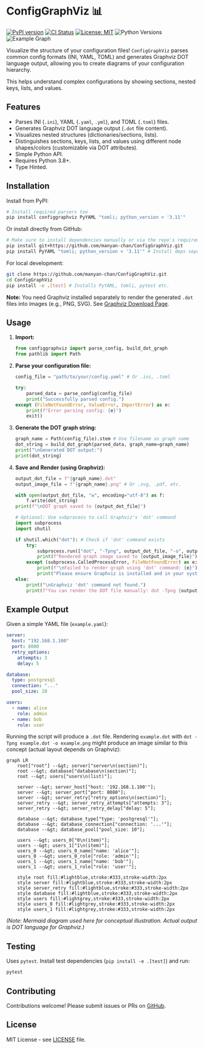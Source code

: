 # ConfigGraphViz 📊


[![PyPI version](https://badge.fury.io/py/configgraphviz.svg)](https://badge.fury.io/py/configgraphviz)
[![CI Status](https://github.com/manyan-chan/ConfigGraphViz/actions/workflows/python-package.yml/badge.svg)](https://github.com/manyan-chan/ConfigGraphViz/actions/workflows/python-package.yml)
[![License: MIT](https://img.shields.io/badge/License-MIT-yellow.svg)](https://opensource.org/licenses/MIT)
![Python Versions](https://img.shields.io/pypi/pyversions/configgraphviz.svg)
![Example Graph](output_examples/complex.yaml.svg)

Visualize the structure of your configuration files! `ConfigGraphViz` parses common config formats (INI, YAML, TOML) and generates Graphviz DOT language output, allowing you to create diagrams of your configuration hierarchy.

This helps understand complex configurations by showing sections, nested keys, lists, and values.

## Features

*   Parses INI (`.ini`), YAML (`.yaml`, `.yml`), and TOML (`.toml`) files.
*   Generates Graphviz DOT language output (`.dot` file content).
*   Visualizes nested structures (dictionaries/sections, lists).
*   Distinguishes sections, keys, lists, and values using different node shapes/colors (customizable via DOT attributes).
*   Simple Python API.
*   Requires Python 3.8+.
*   Type Hinted.

## Installation

Install from PyPI:

```bash
# Install required parsers too
pip install configgraphviz PyYAML "tomli; python_version < '3.11'"
```

Or install directly from GitHub:

```bash
# Make sure to install dependencies manually or via the repo's requirements
pip install git+https://github.com/manyan-chan/ConfigGraphViz.git 
pip install PyYAML "tomli; python_version < '3.11'" # Install deps separately
```

For local development:

```bash
git clone https://github.com/manyan-chan/ConfigGraphViz.git
cd ConfigGraphViz
pip install -e .[test] # Installs PyYAML, tomli, pytest etc.
```

**Note:** You need Graphviz installed separately to render the generated `.dot` files into images (e.g., PNG, SVG). See [Graphviz Download Page](https://graphviz.org/download/).

## Usage

1.  **Import:**
    ```python
    from configgraphviz import parse_config, build_dot_graph
    from pathlib import Path
    ```

2.  **Parse your configuration file:**
    ```python
    config_file = "path/to/your/config.yaml" # Or .ini, .toml

    try:
        parsed_data = parse_config(config_file)
        print("Successfully parsed config.")
    except (FileNotFoundError, ValueError, ImportError) as e:
        print(f"Error parsing config: {e}")
        exit()
    ```

3.  **Generate the DOT graph string:**
    ```python
    graph_name = Path(config_file).stem # Use filename as graph name
    dot_string = build_dot_graph(parsed_data, graph_name=graph_name)
    print("\nGenerated DOT output:")
    print(dot_string)
    ```

4.  **Save and Render (using Graphviz):**
    ```python
    output_dot_file = f"{graph_name}.dot"
    output_image_file = f"{graph_name}.png" # Or .svg, .pdf, etc.

    with open(output_dot_file, "w", encoding="utf-8") as f:
        f.write(dot_string)
    print(f"\nDOT graph saved to {output_dot_file}")

    # Optional: Use subprocess to call Graphviz's 'dot' command
    import subprocess
    import shutil

    if shutil.which("dot"): # Check if 'dot' command exists
        try:
            subprocess.run(["dot", "-Tpng", output_dot_file, "-o", output_image_file], check=True)
            print(f"Rendered graph image saved to {output_image_file}")
        except (subprocess.CalledProcessError, FileNotFoundError) as e:
            print(f"\nFailed to render graph using 'dot' command: {e}")
            print("Please ensure Graphviz is installed and in your system's PATH.")
    else:
        print("\nGraphviz 'dot' command not found.")
        print(f"You can render the DOT file manually: dot -Tpng {output_dot_file} -o {output_image_file}")
    ```

## Example Output

Given a simple YAML file (`example.yaml`):

```yaml
server:
  host: "192.168.1.100"
  port: 8080
  retry_options:
    attempts: 3
    delay: 5

database:
  type: postgresql
  connection: "..."
  pool_size: 10

users:
  - name: alice
    role: admin
  - name: bob
    role: user
```

Running the script will produce a `.dot` file. Rendering `example.dot` with `dot -Tpng example.dot -o example.png` might produce an image similar to this concept (actual layout depends on Graphviz):

```mermaid
graph LR
    root["root"] --&gt; server["server\n(section)"];
    root --&gt; database["database\n(section)"];
    root --&gt; users["users\n(list)"];

    server --&gt; server_host["host: '192.168.1.100'"];
    server --&gt; server_port["port: 8080"];
    server --&gt; server_retry["retry_options\n(section)"];
    server_retry --&gt; server_retry_attempts["attempts: 3"];
    server_retry --&gt; server_retry_delay["delay: 5"];

    database --&gt; database_type["type: 'postgresql'"];
    database --&gt; database_connection["connection: '...'"];
    database --&gt; database_pool["pool_size: 10"];

    users --&gt; users_0["0\n(item)"];
    users --&gt; users_1["1\n(item)"];
    users_0 --&gt; users_0_name["name: 'alice'"];
    users_0 --&gt; users_0_role["role: 'admin'"];
    users_1 --&gt; users_1_name["name: 'bob'"];
    users_1 --&gt; users_1_role["role: 'user'"];

    style root fill:#lightblue,stroke:#333,stroke-width:2px
    style server fill:#lightblue,stroke:#333,stroke-width:2px
    style server_retry fill:#lightblue,stroke:#333,stroke-width:2px
    style database fill:#lightblue,stroke:#333,stroke-width:2px
    style users fill:#lightgrey,stroke:#333,stroke-width:2px
    style users_0 fill:#lightgrey,stroke:#333,stroke-width:2px
    style users_1 fill:#lightgrey,stroke:#333,stroke-width:2px

```
*(Note: Mermaid diagram used here for conceptual illustration. Actual output is DOT language for Graphviz.)*


## Testing

Uses `pytest`. Install test dependencies (`pip install -e .[test]`) and run:

```bash
pytest
```

## Contributing

Contributions welcome! Please submit issues or PRs on [GitHub](https://github.com/manyan-chan/ConfigGraphViz).

## License

MIT License - see [LICENSE](LICENSE) file.